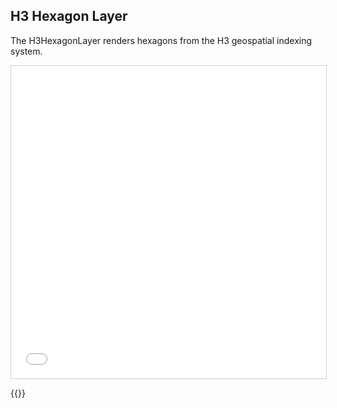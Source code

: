 ## H3 Hexagon Layer

The H3HexagonLayer renders hexagons from the H3 geospatial indexing system.

<iframe src="../h3-hexagon-layer.html" style="border: 1px solid #cfcfcf; width: 100%; height: 500px" title="H3 Hexagon Layer"></iframe>

{{<codeHighlight src="h3-hexagon-layer.html" lang="html">}}
